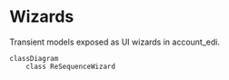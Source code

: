 # Wizards

Transient models exposed as UI wizards in account_edi.

```mermaid
classDiagram
    class ReSequenceWizard
```
